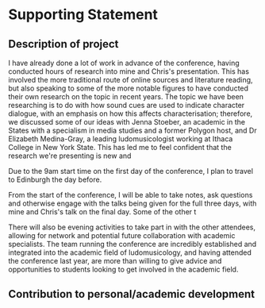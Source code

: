 # Supporting Statement
## Description of project
I have already done a lot of work in advance of the conference, having conducted hours of research into mine and Chris's presentation. This has involved the more traditional route of online sources and literature reading, but also speaking to some of the more notable figures to have conducted their own research on the topic in recent years. The topic we have been researching is to do with how sound cues are used to indicate character dialogue, with an emphasis on how this affects characterisation; therefore, we discussed some of our ideas with Jenna Stoeber, an academic in the States with a specialism in media studies and a former Polygon host, and Dr Elizabeth Medina-Gray, a leading ludomusicologist working at Ithaca College in New York State. This has led me to feel confident that the research we're presenting is new and

Due to the 9am start time on the first day of the conference, I plan to travel to Edinburgh the day before. 

From the start of the conference, I will be able to take notes, ask questions and otherwise engage with the talks being given for the full three days, with mine and Chris's talk on the final day. Some of the other t

There will also be evening activities to take part in with the other attendees, allowing for network and potential future collaboration with academic specialists. The team running the conference are incredibly established and integrated into the academic field of ludomusicology, and having attended the conference last year, are more than willing to give advice and opportunities to students looking to get involved in the academic field.

## Contribution to personal/academic development
